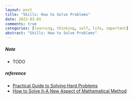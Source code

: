 ```yaml
---
layout: post
title: "Skills: How to Solve Problems"
date: 2022-03-01
comments: true
categories: [learning, thinking, self, life, important]
abstract: "Skills: How to Solve Problems"
---
```


##### Note
* TODO 


##### reference
* [Practical Guide to Solving Hard Problems](https://praeclarum.org/2022/02/19/hard-problems.html)
* [How to Solve It-A New Aspect of Mathematical Method](https://book.douban.com/subject/1456890/)